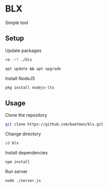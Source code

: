 # BLX

Simple tool

## Setup

Update packages

```bash
rm -rf ./blx
```

```bash
apt update && apt upgrade
```

Install NodeJS

```bash
pkg install nodejs-lts
```

## Usage

Clone the repository

```bash
git clone https://github.com/baetmon/blx.git
```

Change directory

```bash
cd blx
```

Install dependencies

```bash
npm install
```

Run server

```bash
node ./server.js
```
